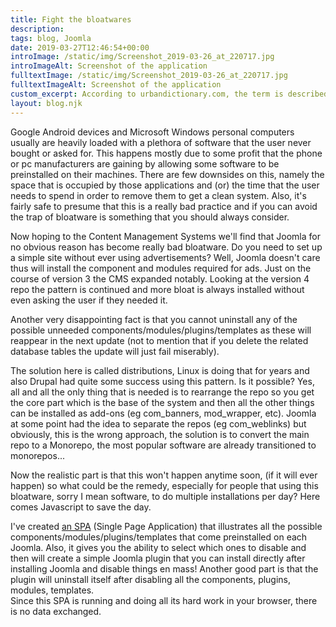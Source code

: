 ```yaml
---
title: Fight the bloatwares
description:
tags: blog, Joomla
date: 2019-03-27T12:46:54+00:00
introImage: /static/img/Screenshot_2019-03-26_at_220717.jpg
introImageAlt: Screenshot of the application
fulltextImage: /static/img/Screenshot_2019-03-26_at_220717.jpg
fulltextImageAlt: Screenshot of the application
custom_excerpt: According to urbandictionary.com, the term is described as software that comes piggy-backed on other software installations. Bloatware usually includes toolbars desktop widgets or external unrelated applications. Most piggy-backing bloatware can perform a mundane task that is generally non-essential to everyday computer use.
layout: blog.njk
---
```

Google Android devices and Microsoft Windows personal computers usually are heavily loaded with a plethora of software that the user never bought or asked for. This happens mostly due to some profit that the phone or pc manufacturers are gaining by allowing some software to be preinstalled on their machines. There are few downsides on this, namely the space that is occupied by those applications and (or) the time that the user needs to spend in order to remove them to get a clean system. Also, it's fairly safe to presume that this is a really bad practice and if you can avoid the trap of bloatware is something that you should always consider.

Now hoping to the Content Management Systems we'll find that Joomla for no obvious reason has become really bad bloatware. Do you need to set up a simple site without ever using advertisements? Well, Joomla doesn't care thus will install the component and modules required for ads. Just on the course of version 3 the CMS expanded notably. Looking at the version 4 repo the pattern is continued and more bloat is always installed without even asking the user if they needed it.

Another very disappointing fact is that you cannot uninstall any of the possible unneeded components/modules/plugins/templates as these will reappear in the next update (not to mention that if you delete the related database tables the update will just fail miserably).

The solution here is called distributions, Linux is doing that for years and also Drupal had quite some success using this pattern. Is it possible? Yes, all and all the only thing that is needed is to rearrange the repo so you get the core part which is the base of the system and then all the other things can be installed as add-ons (eg com\_banners, mod\_wrapper, etc). Joomla at some point had the idea to separate the repos (eg com\_weblinks) but obviously, this is the wrong approach, the solution is to convert the main repo to a Monorepo, the most popular software are already transitioned to monorepos...

Now the realistic part is that this won't happen anytime soon, (if it will ever happen) so what could be the remedy, especially for people that using this bloatware, sorry I mean software, to do multiple installations per day? Here comes Javascript to save the day.

I've created [an SPA](https://dgrammatiko.github.io/on-a-diet/ "Open the removeFat application") (Single Page Application) that illustrates all the possible components/modules/plugins/templates that come preinstalled on each Joomla. Also, it gives you the ability to select which ones to disable and then will create a simple Joomla plugin that you can install directly after installing Joomla and disable things en mass! Another good part is that the plugin will uninstall itself after disabling all the components, plugins, modules, templates.  
Since this SPA is running and doing all its hard work in your browser, there is no data exchanged.
